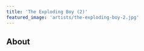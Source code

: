 ```yaml
---
title: 'The Exploding Boy (2)'
featured_image: 'artists/the-exploding-boy-2.jpg'
---
```


## About



